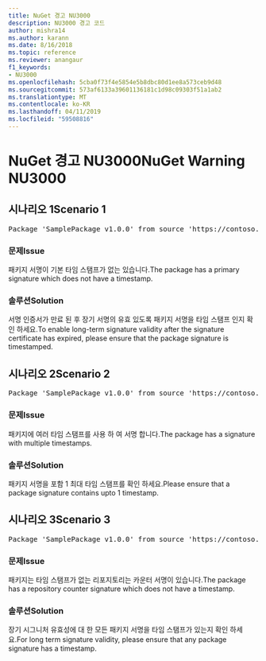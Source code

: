 ```yaml
---
title: NuGet 경고 NU3000
description: NU3000 경고 코드
author: mishra14
ms.author: karann
ms.date: 8/16/2018
ms.topic: reference
ms.reviewer: anangaur
f1_keywords:
- NU3000
ms.openlocfilehash: 5cba0f73f4e5854e5b8dbc80d1ee8a573ceb9d48
ms.sourcegitcommit: 573af6133a39601136181c1d98c09303f51a1ab2
ms.translationtype: MT
ms.contentlocale: ko-KR
ms.lasthandoff: 04/11/2019
ms.locfileid: "59508816"
---
```

# <a name="nuget-warning-nu3000"></a><span data-ttu-id="de1cd-103">NuGet 경고 NU3000</span><span class="sxs-lookup"><span data-stu-id="de1cd-103">NuGet Warning NU3000</span></span>

## <a name="scenario-1"></a><span data-ttu-id="de1cd-104">시나리오 1</span><span class="sxs-lookup"><span data-stu-id="de1cd-104">Scenario 1</span></span>

<pre>Package 'SamplePackage v1.0.0' from source 'https://contoso.com/index.json': The primary signature does not have a timestamp.</pre>

### <a name="issue"></a><span data-ttu-id="de1cd-105">문제</span><span class="sxs-lookup"><span data-stu-id="de1cd-105">Issue</span></span>

<span data-ttu-id="de1cd-106">패키지 서명이 기본 타임 스탬프가 없는 있습니다.</span><span class="sxs-lookup"><span data-stu-id="de1cd-106">The package has a primary signature which does not have a timestamp.</span></span>


### <a name="solution"></a><span data-ttu-id="de1cd-107">솔루션</span><span class="sxs-lookup"><span data-stu-id="de1cd-107">Solution</span></span>

<span data-ttu-id="de1cd-108">서명 인증서가 만료 된 후 장기 서명의 유효 있도록 패키지 서명을 타임 스탬프 인지 확인 하세요.</span><span class="sxs-lookup"><span data-stu-id="de1cd-108">To enable long-term signature validity after the signature certificate has expired, please ensure that the package signature is timestamped.</span></span>



## <a name="scenario-2"></a><span data-ttu-id="de1cd-109">시나리오 2</span><span class="sxs-lookup"><span data-stu-id="de1cd-109">Scenario 2</span></span>

<pre>Package 'SamplePackage v1.0.0' from source 'https://contoso.com/index.json': Multiple timestamps are not accepted.</pre>

### <a name="issue"></a><span data-ttu-id="de1cd-110">문제</span><span class="sxs-lookup"><span data-stu-id="de1cd-110">Issue</span></span>

<span data-ttu-id="de1cd-111">패키지에 여러 타임 스탬프를 사용 하 여 서명 합니다.</span><span class="sxs-lookup"><span data-stu-id="de1cd-111">The package has a signature with multiple timestamps.</span></span>


### <a name="solution"></a><span data-ttu-id="de1cd-112">솔루션</span><span class="sxs-lookup"><span data-stu-id="de1cd-112">Solution</span></span>

<span data-ttu-id="de1cd-113">패키지 서명을 포함 1 최대 타임 스탬프를 확인 하세요.</span><span class="sxs-lookup"><span data-stu-id="de1cd-113">Please ensure that a package signature contains upto 1 timestamp.</span></span>



## <a name="scenario-3"></a><span data-ttu-id="de1cd-114">시나리오 3</span><span class="sxs-lookup"><span data-stu-id="de1cd-114">Scenario 3</span></span>

<pre>Package 'SamplePackage v1.0.0' from source 'https://contoso.com/index.json': The repository countersignature does not have a timestamp.</pre>

### <a name="issue"></a><span data-ttu-id="de1cd-115">문제</span><span class="sxs-lookup"><span data-stu-id="de1cd-115">Issue</span></span>

<span data-ttu-id="de1cd-116">패키지는 타임 스탬프가 없는 리포지토리는 카운터 서명이 있습니다.</span><span class="sxs-lookup"><span data-stu-id="de1cd-116">The package has a repository counter signature which does not have a timestamp.</span></span>


### <a name="solution"></a><span data-ttu-id="de1cd-117">솔루션</span><span class="sxs-lookup"><span data-stu-id="de1cd-117">Solution</span></span>

<span data-ttu-id="de1cd-118">장기 시그니처 유효성에 대 한 모든 패키지 서명을 타임 스탬프가 있는지 확인 하세요.</span><span class="sxs-lookup"><span data-stu-id="de1cd-118">For long term signature validity, please ensure that any package signature has a timestamp.</span></span>


